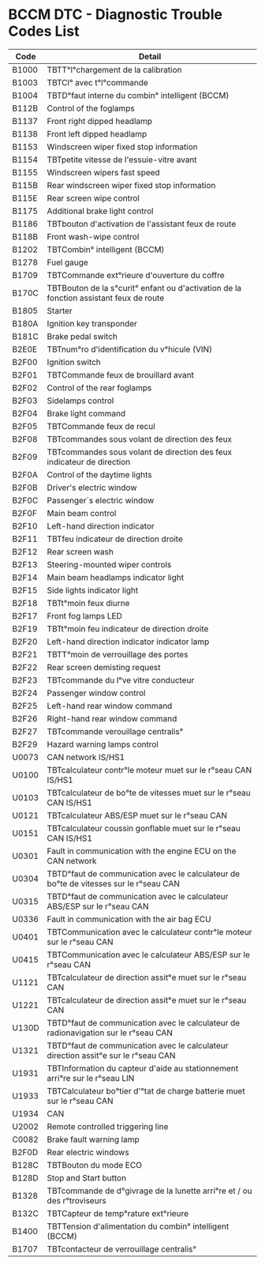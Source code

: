 # BCCM DTC - Diagnostic Trouble Codes List

| Code | Detail |
| - | - |
| B1000 | TBTT°l°chargement de la calibration |
| B1003 | TBTCl° avec t°l°commande |
| B1004 | TBTD°faut interne du combin° intelligent (BCCM) |
| B112B | Control of the foglamps |
| B1137 | Front right dipped headlamp |
| B1138 | Front left dipped headlamp |
| B1153 | Windscreen wiper fixed stop information |
| B1154 | TBTpetite vitesse de l'essuie-vitre avant |
| B1155 | Windscreen wipers fast speed |
| B115B | Rear windscreen wiper fixed stop information |
| B115E | Rear screen wipe control |
| B1175 | Additional brake light control |
| B1186 | TBTbouton d'activation de l'assistant feux de route |
| B118B | Front wash-wipe control |
| B1202 | TBTCombin° intelligent (BCCM) |
| B1278 | Fuel gauge |
| B1709 | TBTCommande ext°rieure d'ouverture du coffre |
| B170C | TBTBouton de la s°curit° enfant ou d'activation de la fonction assistant feux de route |
| B1805 | Starter |
| B180A | Ignition key transponder |
| B181C | Brake pedal switch |
| B2E0E | TBTnum°ro d'identification du v°hicule (VIN) |
| B2F00 | Ignition switch |
| B2F01 | TBTCommande feux de brouillard avant |
| B2F02 | Control of the rear foglamps |
| B2F03 | Sidelamps control |
| B2F04 | Brake light command |
| B2F05 | TBTCommande feux de recul |
| B2F08 | TBTcommandes sous volant de direction des feux |
| B2F09 | TBTcommandes sous volant de direction des feux indicateur de direction |
| B2F0A | Control of the daytime lights |
| B2F0B | Driver's electric window |
| B2F0C | Passenger´s electric window |
| B2F0F | Main beam control |
| B2F10 | Left-hand direction indicator |
| B2F11 | TBTfeu indicateur de direction droite |
| B2F12 | Rear screen wash |
| B2F13 | Steering-mounted wiper controls |
| B2F14 | Main beam headlamps indicator light |
| B2F15 | Side lights indicator light |
| B2F18 | TBTt°moin feux diurne |
| B2F17 | Front fog lamps LED |
| B2F19 | TBTt°moin feu indicateur de direction droite |
| B2F20 | Left-hand direction indicator indicator lamp |
| B2F21 | TBTT°moin de verrouillage des portes |
| B2F22 | Rear screen demisting request |
| B2F23 | TBTcommande du l°ve vitre conducteur |
| B2F24 | Passenger window control |
| B2F25 | Left-hand rear window command |
| B2F26 | Right-hand rear window command |
| B2F27 | TBTcommande verouillage centralis° |
| B2F29 | Hazard warning lamps control |
| U0073 | CAN network IS/HS1 |
| U0100 | TBTcalculateur contr°le moteur muet sur le r°seau CAN IS/HS1 |
| U0103 | TBTcalculateur de bo°te de vitesses muet sur le r°seau CAN IS/HS1 |
| U0121 | TBTcalculateur ABS/ESP muet sur le r°seau CAN |
| U0151 | TBTcalculateur coussin gonflable muet sur le r°seau CAN IS/HS1 |
| U0301 | Fault in communication with the engine ECU on the CAN network |
| U0304 | TBTD°faut de communication avec le calculateur de bo°te de vitesses sur le r°seau CAN |
| U0315 | TBTD°faut de communication avec le calculateur ABS/ESP sur le r°seau CAN |
| U0336 | Fault in communication with the air bag ECU |
| U0401 | TBTCommunication avec le calculateur contr°le moteur sur le r°seau CAN |
| U0415 | TBTCommunication avec le calculateur ABS/ESP sur le r°seau CAN |
| U1121 | TBTcalculateur de direction assit°e muet sur le r°seau CAN |
| U1221 | TBTcalculateur de direction assit°e muet sur le r°seau CAN |
| U130D | TBTD°faut de communication avec le calculateur de radionavigation sur le r°seau CAN |
| U1321 | TBTD°faut de communication avec le calculateur direction assit°e sur le r°seau CAN |
| U1931 | TBTInformation du capteur d'aide au stationnement arri°re sur le r°seau LIN |
| U1933 | TBTCalculateur bo°tier d'°tat de charge batterie muet sur le r°seau CAN |
| U1934 | CAN |
| U2002 | Remote controlled triggering line |
| C0082 | Brake fault warning lamp |
| B2F0D | Rear electric windows |
| B128C | TBTBouton du mode ECO |
| B128D | Stop and Start button |
| B1328 | TBTcommande de d°givrage de la lunette arri°re et / ou des r°troviseurs |
| B132C | TBTCapteur de temp°rature ext°rieure |
| B1400 | TBTTension d'alimentation du combin° intelligent (BCCM) |
| B1707 | TBTcontacteur de verrouillage centralis° |
